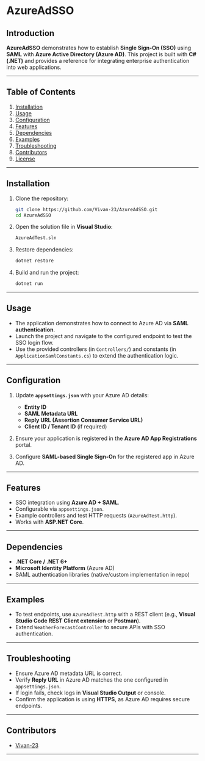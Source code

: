 
# AzureAdSSO

## Introduction

**AzureAdSSO** demonstrates how to establish **Single Sign-On (SSO)** using **SAML** with **Azure Active Directory (Azure AD)**. This project is built with **C# (.NET)** and provides a reference for integrating enterprise authentication into web applications.

---

## Table of Contents

1. [Installation](#installation)
2. [Usage](#usage)
3. [Configuration](#configuration)
4. [Features](#features)
5. [Dependencies](#dependencies)
6. [Examples](#examples)
7. [Troubleshooting](#troubleshooting)
8. [Contributors](#contributors)
9. [License](#license)

---

## Installation

1. Clone the repository:

   ```bash
   git clone https://github.com/Vivan-23/AzureAdSSO.git
   cd AzureAdSSO
   ```
2. Open the solution file in **Visual Studio**:

   ```bash
   AzureAdTest.sln
   ```
3. Restore dependencies:

   ```bash
   dotnet restore
   ```
4. Build and run the project:

   ```bash
   dotnet run
   ```

---

## Usage

* The application demonstrates how to connect to Azure AD via **SAML authentication**.
* Launch the project and navigate to the configured endpoint to test the SSO login flow.
* Use the provided controllers (in `Controllers/`) and constants (in `ApplicationSamlConstants.cs`) to extend the authentication logic.

---

## Configuration

1. Update **`appsettings.json`** with your Azure AD details:

   * **Entity ID**
   * **SAML Metadata URL**
   * **Reply URL (Assertion Consumer Service URL)**
   * **Client ID / Tenant ID** (if required)

2. Ensure your application is registered in the **Azure AD App Registrations** portal.

3. Configure **SAML-based Single Sign-On** for the registered app in Azure AD.

---

## Features

* SSO integration using **Azure AD + SAML**.
* Configurable via `appsettings.json`.
* Example controllers and test HTTP requests (`AzureAdTest.http`).
* Works with **ASP.NET Core**.

---

## Dependencies

* **.NET Core / .NET 6+**
* **Microsoft Identity Platform** (Azure AD)
* SAML authentication libraries (native/custom implementation in repo)

---

## Examples

* To test endpoints, use `AzureAdTest.http` with a REST client (e.g., **Visual Studio Code REST Client extension** or **Postman**).
* Extend `WeatherForecastController` to secure APIs with SSO authentication.

---

## Troubleshooting

* Ensure Azure AD metadata URL is correct.
* Verify **Reply URL** in Azure AD matches the one configured in `appsettings.json`.
* If login fails, check logs in **Visual Studio Output** or console.
* Confirm the application is using **HTTPS**, as Azure AD requires secure endpoints.

---

## Contributors

* [Vivan-23](https://github.com/Vivan-23)

---
